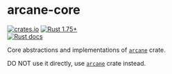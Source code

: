 arcane-core
===========

[![crates.io](https://img.shields.io/crates/v/arcane-core.svg "crates.io")](https://crates.io/crates/arcane-core)
[![Rust 1.75+](https://img.shields.io/badge/rustc-1.75+-lightgray.svg "Rust 1.75+")](https://blog.rust-lang.org/2023/12/28/Rust-1.75.0.html)  
[![Rust docs](https://docs.rs/arcane-core/badge.svg "Rust docs")](https://docs.rs/arcane-core)

Core abstractions and implementations of [`arcane`] crate.

DO NOT use it directly, use [`arcane`] crate instead.




[`arcane`]: https://docs.rs/arcane
